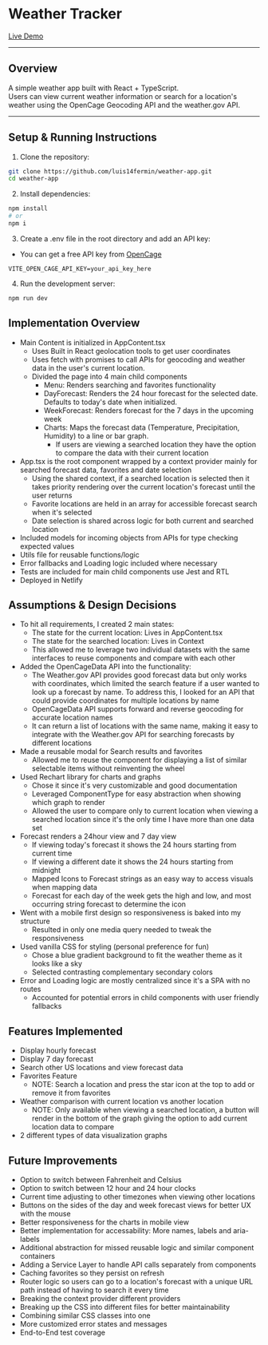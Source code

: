 # Weather Tracker

[Live Demo](https://app-weather-tracker.netlify.app)  

---

## Overview
A simple weather app built with React + TypeScript.  
Users can view current weather information or search for a location's weather using the OpenCage Geocoding API and the weather.gov API.

---

## Setup & Running Instructions

1. Clone the repository:
```bash
git clone https://github.com/luis14fermin/weather-app.git
cd weather-app
```

2. Install dependencies:
```bash
npm install
# or
npm i
```

3. Create a .env file in the root directory and add an API key:
- You can get a free API key from [OpenCage](https://opencagedata.com/api)
```env
VITE_OPEN_CAGE_API_KEY=your_api_key_here
```

4. Run the development server:
```bash
npm run dev
```

## **Implementation Overview**
- Main Content is initialized in AppContent.tsx
  - Uses Built in React geolocation tools to get user coordinates
  - Uses fetch with promises to call APIs for geocoding and weather data in the user's current location.
  - Divided the page into 4 main child components
    - Menu: Renders searching and favorites functionality
    - DayForecast: Renders the 24 hour forecast for the selected date. Defaults to today's date when initialized.
    - WeekForecast: Renders forecast for the 7 days in the upcoming week
    - Charts: Maps the forecast data (Temperature, Precipitation, Humidity) to a line or bar graph.
      - If users are viewing a searched location they have the option to compare the data with their current location
- App.tsx is the root component wrapped by a context provider mainly for searched forecast data, favorites and date selection
  - Using the shared context, if a searched location is selected then it takes priority rendering over the current location's forecast until the user returns
  - Favorite locations are held in an array for accessible forecast search when it's selected
  - Date selection is shared across logic for both current and searched location
- Included models for incoming objects from APIs for type checking expected values
- Utils file for reusable functions/logic
- Error fallbacks and Loading logic included where necessary
- Tests are included for main child components use Jest and RTL
- Deployed in Netlify 

## **Assumptions & Design Decisions**
- To hit all requirements, I created 2 main states: 
  - The state for the current location: Lives in AppContent.tsx
  - The state for the searched location: Lives in Context
  - This allowed me to leverage two individual datasets with the same interfaces to reuse components and compare with each other
- Added the OpenCageData API into the functionality:
  - The Weather.gov API provides good forecast data but only works with coordinates, which limited the search feature if a user wanted to look up a forecast by name. To address this, I looked for an API that could provide coordinates for multiple locations by name
  - OpenCageData API supports forward and reverse geocoding for accurate location names
  - It can return a list of locations with the same name, making it easy to integrate with the Weather.gov API for searching forecasts by different locations
- Made a reusable modal for Search results and favorites
  - Allowed me to reuse the component for displaying a list of similar selectable items without reinventing the wheel
- Used Rechart library for charts and graphs
  - Chose it since it's very customizable and good documentation
  - Leveraged ComponentType for easy abstraction when showing which graph to render
  - Allowed the user to compare only to current location when viewing a searched location since it's the only time I have more than one data set
- Forecast renders a 24hour view and 7 day view
  - If viewing today's forecast it shows the 24 hours starting from current time
  - If viewing a different date it shows the 24 hours starting from midnight
  - Mapped Icons to Forecast strings as an easy way to access visuals when mapping data
  - Forecast for each day of the week gets the high and low, and most occurring string forecast to determine the icon
- Went with a mobile first design so responsiveness is baked into my structure
  - Resulted in only one media query needed to tweak the responsiveness
- Used vanilla CSS for styling (personal preference for fun)
  - Chose a blue gradient background to fit the weather theme as it looks like a sky
  - Selected contrasting complementary secondary colors
- Error and Loading logic are mostly centralized since it's a SPA with no routes
  - Accounted for potential errors in child components with user friendly fallbacks

## **Features Implemented**
- Display hourly forecast
- Display 7 day forecast
- Search other US locations and view forecast data
- Favorites Feature
  - NOTE: Search a location and press the star icon at the top to add or remove it from favorites
- Weather comparison with current location vs another location
  - NOTE: Only available when viewing a searched location, a button will render in the bottom of the graph giving the option to add current location data to compare
- 2 different types of data visualization graphs

## **Future Improvements**
- Option to switch between Fahrenheit and Celsius
- Option to switch between 12 hour and 24 hour clocks
- Current time adjusting to other timezones when viewing other locations
- Buttons on the sides of the day and week forecast views for better UX with the mouse
- Better responsiveness for the charts in mobile view
- Better implementation for accessability: More names, labels and aria-labels
- Additional abstraction for missed reusable logic and similar component containers
- Adding a Service Layer to handle API calls separately from components
- Caching favorites so they persist on refresh
- Router logic so users can go to a location's forecast with a unique URL path instead of having to search it every time
- Breaking the context provider different providers
- Breaking up the CSS into different files for better maintainability
- Combining similar CSS classes into one
- More customized error states and messages
- End-to-End test coverage
